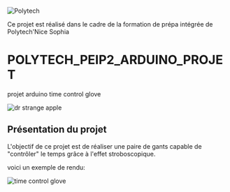![Polytech](http://www.polytechnice.fr/jahia/jsp/jahia/templates/inc/img/polytech_nice-sophia.png)

Ce projet est réalisé dans le cadre de la formation de prépa intégrée de Polytech'Nice Sophia




# POLYTECH_PEIP2_ARDUINO_PROJET
projet arduino time control glove 

![dr strange apple](https://i.makeagif.com/media/3-14-2017/wE9W5J.gif)




## Présentation du projet
L'objectif de ce projet est de réaliser une paire de gants capable de "contrôler" le temps grâce à l'effet stroboscopique.

voici un exemple de rendu:

![time control glove](https://i.makeagif.com/media/1-11-2018/cPzc6O.gif)

